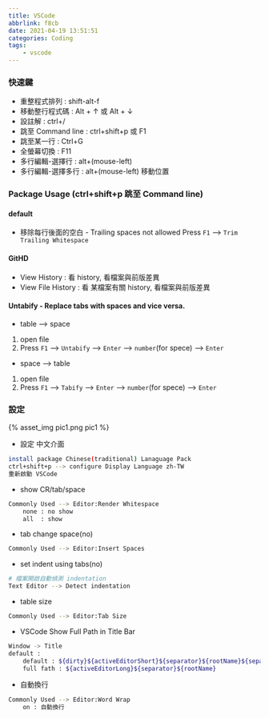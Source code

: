 ```yaml
---
title: VSCode
abbrlink: f8cb
date: 2021-04-19 13:51:51
categories: Coding
tags:
	- vscode
---
```


### 快速鍵
+ 重整程式排列 : shift-alt-f
+ 移動整行程式碼 : Alt + ↑ 或 Alt + ↓
+ 設註解 : ctrl+/ 
+ 跳至 Command line : ctrl+shift+p 或 F1
+ 跳至某一行 : Ctrl+G
+ 全螢幕切換 : F11
+ 多行編輯-選擇行   :  alt+(mouse-left)
+ 多行編輯-選擇多行 :  alt+(mouse-left) 移動位置

<!--more-->

### Package Usage (ctrl+shift+p 跳至 Command line)
#### default 
+ 移除每行後面的空白 - Trailing spaces not allowed
Press `F1` --> `Trim Trailing Whitespace`

#### GitHD
+ View History : 看 history, 看檔案與前版差異
+ View File History : 看 某檔案有關 history, 看檔案與前版差異

#### Untabify - Replace tabs with spaces and vice versa.
+ table --> space
1. open file
2. Press `F1` --> `Untabify` --> `Enter` --> `number`(for spece) --> `Enter`

+ space --> table
1. open file
2. Press `F1` --> `Tabify` --> `Enter` --> `number`(for spece) --> `Enter`

### 設定

<div style="width:700px">
	{% asset_img pic1.png pic1 %}
</div>

+ 設定 中文介面
``` bash
install package Chinese(traditional) Lanaguage Pack
ctrl+shift+p --> configure Display Language zh-TW
重新啟動 VSCode
```

+ show CR/tab/space
``` bash
Commonly Used --> Editor:Render Whitespace
	none : no show
	all  : show
```

+ tab change space(no)
``` bash
Commonly Used --> Editor:Insert Spaces
```

+ set indent using tabs(no)
``` bash
# 檔案開啟自動偵測 indentation 
Text Editor --> Detect indentation
```

+ table size 
``` bash
Commonly Used --> Editor:Tab Size
```

+ VSCode Show Full Path in Title Bar
``` bash
Window -> Title
default :
	default : ${dirty}${activeEditorShort}${separator}${rootName}${separator}${appName}
	full fath : ${activeEditorLong}${separator}${rootName}
```

+ 自動換行 
``` bash
Commonly Used --> Editor:Word Wrap
	on : 自動換行
```


